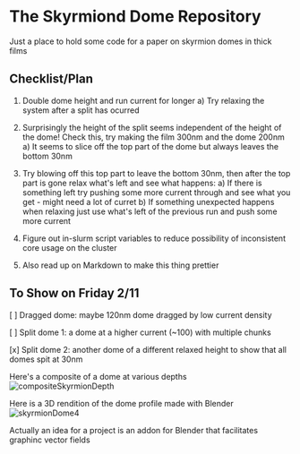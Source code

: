 # The Skyrmiond Dome Repository

Just a place to hold some code for a paper on skyrmion domes in thick films

## **Checklist/Plan**

1)  Double dome height and run current for longer
    a)  Try relaxing the system after a split has ocurred
    
2)  Surprisingly the height of the split seems independent of the height of the dome! Check this, try making the film 300nm and the dome 200nm
    a)  It seems to slice off the top part of the dome but always leaves the bottom 30nm

3)  Try blowing off this top part to leave the bottom 30nm, then after the top part is gone relax what's left and see what happens:
    a)  If there is something left try pushing some more current through and see what you get - might need a lot of curret
    b)  If something unexpected happens when relaxing just use what's left of the previous run and push some more current
    
3)  Figure out in-slurm script variables to reduce possibility of inconsistent core usage on the cluster

4)  Also read up on Markdown to make this thing prettier

## To Show on Friday 2/11
[ ] Dragged dome: maybe 120nm dome dragged by low current density

[ ] Split dome 1: a dome at a higher current (~100) with multiple chunks

[x] Split dome 2: another dome of a different relaxed height to show that all domes spit at 30nm


Here's a composite of a dome at various depths
![compositeSkyrmionDepth](https://user-images.githubusercontent.com/74024926/151843302-36616cc4-1cac-46bd-99ac-640567006241.png)

Here is a 3D rendition of the dome profile made with Blender
![skyrmionDome4](https://user-images.githubusercontent.com/74024926/151843738-cbc5f439-74a9-4815-a828-59b986dfe383.png)

Actually an idea for a project is an addon for Blender that facilitates graphinc vector fields
